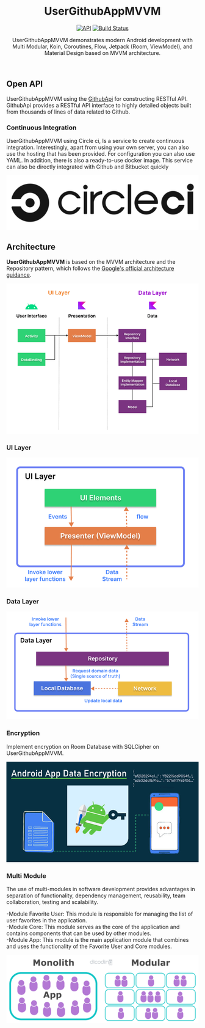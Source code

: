 <h1 align="center">UserGithubAppMVVM</h1>

<p align="center">
  <a href="https://android-arsenal.com/api?level=21"><img alt="API" src="https://img.shields.io/badge/API-21%2B-brightgreen.svg?style=flat"/></a>
  <a href="https://app.circleci.com/pipelines/github/reyghifari/UserGitHubAppMVVM"><img alt="Build Status" src="https://github.com/skydoves/Pokedex/workflows/Android%20CI/badge.svg"/></a> <br>
</p>

<p align="center">  
UserGithubAppMVVM demonstrates modern Android development with Multi Modular, Koin, Coroutines, Flow, Jetpack (Room, ViewModel), and Material Design based on MVVM architecture.
</p>
</br>

## Open API

UserGithubAppMVVM using the [GithubApi]([https://pokeapi.co/](https://api.github.com/)) for constructing RESTful API.<br>
GithubApi provides a RESTful API interface to highly detailed objects built from thousands of lines of data related to Github.

### Continuous Integration

UserGithubAppMVVM using Circle ci, Is a service to create continuous integration. Interestingly, apart from using your own server, you can also use the hosting that has been provided. For configuration you can also use YAML. In addition, there is also a ready-to-use docker image. This service can also be directly integrated with Github and Bitbucket quickly

![architecture](readphoto/circleci.png)

## Architecture
**UserGithubAppMVVM** is based on the MVVM architecture and the Repository pattern, which follows the [Google's official architecture guidance](https://developer.android.com/topic/architecture).

![architecture](readphoto/figure0.png)

### UI Layer

![architecture](readphoto/figure2.png)

### Data Layer

![architecture](readphoto/figure3.png)

### Encryption

Implement encryption on Room Database with SQLCipher on UserGithubAppMVVM.

![architecture](readphoto/encription.png)

### Multi Module

The use of multi-modules in software development provides advantages in separation of functionality, dependency management, reusability, team collaboration, testing and scalability.

-Module Favorite User: This module is responsible for managing the list of user favorites in the application. <br>
-Module Core: This module serves as the core of the application and contains components that can be used by other modules.<br>
-Module App: This module is the main application module that combines and uses the functionality of the Favorite User and Core modules.<br>

![architecture](readphoto/modular.png)




